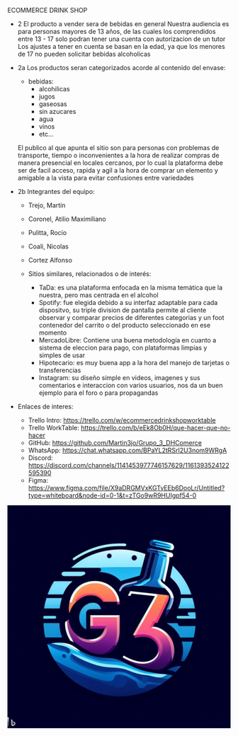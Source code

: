 ECOMMERCE DRINK SHOP
- 2 
	El producto a vender sera de bebidas en general
	Nuestra audiencia es para personas mayores de 13 años, de las cuales los comprendidos entre 13 - 17 solo podran tener una cuenta con autorizacion de un tutor
	Los ajustes a tener en cuenta se basan en la edad, ya que los menores de 17 no pueden solicitar bebidas alcoholicas

- 2a 
	Los productos seran categorizados acorde al contenido del envase:
	- bebidas:
		- alcohilicas
		- jugos
		- gaseosas
		- sin azucares
		- agua
		- vinos
		- etc...

	El publico al que apunta el sitio son para personas con problemas de transporte, tiempo o inconvenientes a la hora de realizar compras de manera presencial en locales cercanos, por lo cual la plataforma debe ser de facil acceso, rapida y agil a la hora de comprar un elemento y amigable a la vista para evitar confusiones entre variedades


- 2b 
	Integrantes del equipo:
	- Trejo, Martín
	- Coronel, Atilio Maximiliano
	- Pulitta, Rocío
	- Coali, Nicolas
	- Cortez Alfonso
	

	- Sitios similares, relacionados o de interés:
		- TaDa: es una plataforma enfocada en la misma temática que la nuestra, pero mas centrada en el alcohol
		- Spotify: fue elegida debido a su interfaz adaptable para cada dispositvo, su triple division de pantalla permite al cliente observar y comparar precios de diferentes categorias y un foot contenedor del carrito o del producto seleccionado en ese momento
		- MercadoLibre: Contiene una buena metodología en cuanto a sistema de eleccion para pago, con plataformas limpias y simples de usar
		- Hipotecario: es muy buena app a la hora del manejo de tarjetas o transferencias
		- Instagram: su diseño simple en videos, imagenes y sus comentarios e interaccion con varios usuarios, nos da un buen ejemplo  para el foro o para propagandas

- Enlaces de interes:
	- Trello Intro: https://trello.com/w/ecommercedrinkshopworktable
	- Trello WorkTable: https://trello.com/b/eEk8Ob0H/que-hacer-que-no-hacer
	- GitHub: https://github.com/Martin3jo/Grupo_3_DHComerce
	- WhatsApp: https://chat.whatsapp.com/BPaYL2tRSrI2U3nom9WRgA
	- Discord: https://discord.com/channels/1141453977746157629/1161393524122595390
	- Figma: https://www.figma.com/file/X9aDRGMVxKGTvEEb6DooLr/Untitled?type=whiteboard&node-id=0-1&t=zTGo9wR9HUIgpf54-0

![Logo](./design/Logo2.jpeg)


